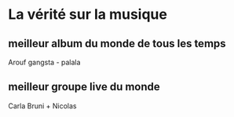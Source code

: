 # La vérité sur la musique
## meilleur album du monde de tous les temps
Arouf gangsta - palala
## meilleur groupe live du monde
Carla Bruni + Nicolas
